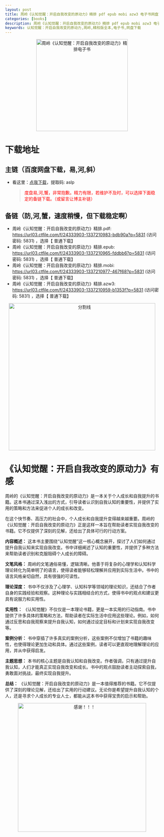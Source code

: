 ```yaml
---
layout: post
title: 周岭《认知觉醒：开启自我改变的原动力》精排 pdf epub mobi azw3 电子书网盘下载
categories: [books]
description: 周岭《认知觉醒：开启自我改变的原动力》精排 pdf epub mobi azw3 电子书网盘下载：https://qweree.cn/index.php/510/
keywords: 认知觉醒：开启自我改变的原动力,周岭,精校版全本,电子书,网盘下载
---
```


<div align="center"><img src="http://qweree.cn/wp-content/uploads/2024/07/ren-zhi-jue-xing-tuya.jpg" alt="周岭《认知觉醒：开启自我改变的原动力》精排电子书" width="300px" height="auto"></div>

# 下载地址

## 主链（百度网盘下载，易,河,斜）

- 看这里：[点我下载](https://pan.baidu.com/s/1qZRtufNxueSwGGkzsLIB5A?pwd=aslp)，提取码: aslp

  > <p style="color:red" >度盘易,河,蟹，非常抱歉。精力有限，若维护不及时，可以选择下面稳定的备链下载。（或留言让博主补链）</p>

## 备链（防,河,蟹，速度稍慢，但下载稳定啊）

- 周岭《认知觉醒：开启自我改变的原动力》精排.pdf: <https://url03.ctfile.com/f/24333903-1337210983-bdb90a?p=5831> (访问密码: 5831) ，选择【 普通下载】
- 周岭《认知觉醒：开启自我改变的原动力》精排.epub: <https://url03.ctfile.com/f/24333903-1337210965-fddbb6?p=5831> (访问密码: 5831) ，选择【 普通下载】
- 周岭《认知觉醒：开启自我改变的原动力》精排.mobi: <https://url03.ctfile.com/f/24333903-1337210977-467f68?p=5831> (访问密码: 5831) ，选择【 普通下载】
- 周岭《认知觉醒：开启自我改变的原动力》精排.azw3: <https://url03.ctfile.com/f/24333903-1337210959-b1353f?p=5831> (访问密码: 5831) ，选择【 普通下载】

<div align="center"><img src="https://pic.imgdb.cn/item/6612476468eb935713c85291.gif" alt="分割线" width="480px" height="auto"/></div>

# 《认知觉醒：开启自我改变的原动力》有感

周岭的《认知觉醒：开启自我改变的原动力》是一本关于个人成长和自我提升的书籍。这本书通过深入浅出的方式，引导读者认识到自我认知的重要性，并提供了实用的策略和方法来促进个人的成长和改变。

在这个快节奏、高压力的社会中，个人成长和自我提升变得越来越重要。周岭的《认知觉醒：开启自我改变的原动力》正是这样一本旨在帮助读者实现自我改变的书籍。它不仅提供了深刻的见解，还给出了具体可行的行动方案。

**内容概述：**
这本书主要围绕“认知觉醒”这一核心概念展开，探讨了人们如何通过提升自我认知来实现自我改变。书中详细阐述了认知的重要性，并提供了多种方法来帮助读者识别和克服阻碍个人成长的障碍。

**文笔风格：**
周岭的文笔通俗易懂，逻辑清晰。他善于将复杂的心理学和认知科学理论转化为简单明了的语言，使得读者能够轻松理解并应用到实际生活中。书中的语言风格亲切自然，具有很强的可读性。

**理论深度：**
书中不仅涉及了心理学、认知科学等领域的理论知识，还结合了作者自身的实践经验和观察。这种理论与实践相结合的方式，使得书中的观点和建议更具有说服力和实用性。

**实用性：**
《认知觉醒》不仅仅是一本理论书籍，更是一本实用的行动指南。书中提供了许多具体的策略和方法，帮助读者在实际生活中应用这些理论。例如，如何通过反思和自我观察来提升自我认知，如何通过设定目标和计划来实现自我改变等。

**案例分析：**
书中穿插了许多真实的案例分析，这些案例不仅增加了书籍的趣味性，也使得理论更加生动和具体。通过这些案例，读者可以更直观地理解理论的应用，并从中获得启发。

**主题思想：**
本书的核心主题是自我认知和自我改变。作者强调，只有通过提升自我认知，人们才能真正实现自我改变和成长。书中的观点鼓励读者主动探索自我，勇敢面对挑战，最终实现自我提升。

**总结：**
《认知觉醒：开启自我改变的原动力》是一本值得推荐的书籍。它不仅提供了深刻的理论见解，还给出了实用的行动建议。无论你是希望提升自我认知的个人，还是寻求个人成长的专业人士，都能从这本书中获得宝贵的启示和帮助。

<div align="center"><img src="https://pic.imgdb.cn/item/661246bf68eb935713c7f81c.gif" alt="感谢！！！" width="420px" height="auto"/></div>
